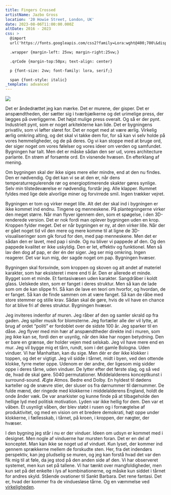 ```yaml
---
title: Fingers Crossed
artistName: Jazbo Gross
location: '20 Howie Street, London, UK'
date: 2023-08-06T11:00:00.000Z
altDate: 2016 - 2023
css: >
  @import
  url('https://fonts.googleapis.com/css2?family=Lora:wght@400;700\&display=swap');

  .wrapper {margin-left: 25vw; margin-right:25vw;}

  .qrCode {margin-top:50px; text-align: center}

  p {font-size: 2vw; font-family: lora, serif;}

  span {font-style: italic}
_template: advanced
---
```


<div class="wrapper">

  <div class="qrCode">

![](/QR_Code_1691073832.svg)

  </div>

  <div class="text">
  <p>
Det er åndedrættet jeg kan mærke. Det er murene, der gisper. Det er anspændtheden, der sætter sig i tværbjælkerne og det urimelige press, der lægges på overliggerne. Det højst mulige press overalt. Og så er der pynt. Industrielt pynt, som er noget arkitekterne kan lide. Det er bygningens privatliv, som vi løfter sløret for. Det er noget med at være ærlig. Virkelig ærlig omkring alting, og det skal vi takke dem for, for så kan vi selv holde på vores hemmeligheder, og de på deres. Og vi kan stoppe med at bruge ord, der siger noget om vores følelser og vores ideer om verden og samfundet. Bygningen har talt. Men det er måske sådan den ser ud, vores <span>architecture parlante</span>. En strøm af forsømte ord. En visnende hvæsen. En efterklang af mening.
  </p>

  <p>
  Om bygningen skal der ikke siges mere eller mindre, end at den nu findes. Den er nødvendig. Og det kan vi se at den er, når dens temperaturregulerende rør og energioptimerende skakter gøres synlige. Selv min tilstedeværelse er nødvendig, forstår jeg. Alle klapper. Rummet fyldes med lige dele alvorlige miner og forvirrede smil. Ingen trækker vejret.
  </p>

  <p>
  Bygningen er tom og virker meget lille. Alt det der skal ind i bygningen er ikke kommet ind endnu. Tingene og menneskene. På plantegningerne virker den meget større. Når man flyver igennem den, som et spøgelse, i den 3D-renderede version. Det er nok fordi man oplever bygningen uden en krop. Kroppen fylder meget. Det er når bygningen er ny, at den virker lille. Når der er gået noget tid vil den mere og mere komme til at ligne de 3D-visualiseringer som gik forud for den, med pap menneskene. Men det er sådan den er lavet, med pap i sinde. Og nu bliver vi pappede af den. Og den pappede kvalitet er ikke uskyldig. Den er let, effektiv og funktionel. Men så lav den dog af pap, er der én der siger. Jeg ser mig omkring. Ingen reagerer. Det var kun mig, der sagde noget om pap. Bygningen hvæser.
  </p>

  <p>
  Bygningen skal forsvinde, som kroppen og skoven og alt andet af materiel karakter, som har eksisteret i mere end ti år. Den er allerede et minde. Bygget som et minde. Et fantasivæsen uden karakter. Sangdråber i koldt glass. Uelskede sten, som er fanget i deres struktur. Men så kan de lade som om de kan slippe fri. Så kan de lave en teori om hvorfor, og hvordan, de er fanget. Så kan de finde sammen om at være fanget. Så kan de råbe med store stemmer og stille krav. Sådan skal de gøre, hvis de vil have en chance for at blive fri af deres struktur. Bygningen hvæser. 
  </p>

  <p>
  Jeg inviteres indenfor af muren. Jeg råber af den og samler skrald op fra gaden. Jeg spiller musik for blomsterne. Jeg fortæller alle der vil lytte, at brug af ordet “politi” er fordoblet over de sidste 100 år. Jeg sparker til en dåse. Jeg flyver med min hær af anspændtheder direkte ind i muren, som jeg ikke kan se, fordi den er usynlig, når den ikke har nogen betydning. Den er bare en grænse, der holder vejen med selskab. Jeg vil have mere end en mur. Jeg vil bygge mig et tårn, rundt, som i det gamle Bologna. Uden vinduer. Vi har Manhattan, kan du sige. Men dér er der ikke klokker i toppen, og det er vigtigt. Jeg vil sidde i tårnet, midt i byen, ved den ottende klokke, fyrre meter oppe. Udenom er der andre, der ligesom mig sidder oppe i deres tårne, uden vinduer. De lytter efter det første slag, og så ved de, hvad de skal gøre. 5040 permutationer. Middelalderens konceptkunst i surround-sound. Ægte Atmos. Bedre end Dolby. En hyldest til dødens karteller og de snævre stier, der sluser os fra dørnummer til dørnummer. De fulde mænd, der ringede med klokkerne i middelalderens England, holdt de onde ånder væk. De var anarkister og kunne finde på at tilbageholde den hellige lyd med politisk motivation. Lyden var ikke hellig for dem. Den var et våben. Et usynligt våben, der blev støbt i rusen og i fornægtelse af produktivitet, og med en vision om et bredere demokrati, højt oppe under klokkerne, i fællesskab, i tårnet, på kroen, i kroppen, der nægter, der hvæser.
  </p>

  <p>
  I den bygning jeg står i nu er der vinduer. Ideen om udsyn er kommet med i designet. Men nogle af vinduerne har mursten foran. Det er en del af konceptet. Man kan ikke se noget ud af vinduet. Kun lyset, der kommer ind gennem sprækkerne mellem de forskudte sten. Her, fra det indendørs perspektiv, kan jeg pludselig se muren, og jeg kan forstå hvad det var den fik mig til at føle, da jeg stod på den anden side af den. Vi har observeret systemet, men kun set på tallene. Vi har tænkt over mangfoldigheder, men kun set på det enkelte i lys af kombinationerne, og måske kun siddet i tårnet for andres skyld. Stående ovationer til Sankt Barbara. Det rene fantasi. Det er, hvad der kommer fra de vinduesløse tårne. Og en væmmelse ved <a href="https://www.theatrebuilding.com/events/fingerscrossed.html">virkeligheden</a>.
  </p>

  </div>

</div>

